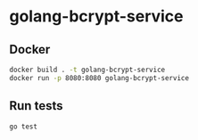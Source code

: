 # golang-bcrypt-service
## Docker
```sh
docker build . -t golang-bcrypt-service
docker run -p 8080:8080 golang-bcrypt-service
```
## Run tests
```sh
go test
```
